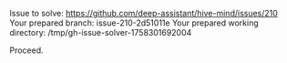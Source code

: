 Issue to solve: https://github.com/deep-assistant/hive-mind/issues/210
Your prepared branch: issue-210-2d51011e
Your prepared working directory: /tmp/gh-issue-solver-1758301692004

Proceed.